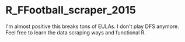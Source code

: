 # R_FFootball_scraper_2015

I'm almost positive this breaks tons of EULAs. I don't play DFS anymore. Feel free to learn the data scraping ways and functional R.
